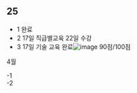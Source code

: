 ## 25      
- 1 완료      
- 2 17일 직급별교육 22일 수강
- 3 17일 기술 교육 완료![image](https://github.com/user-attachments/assets/7bde11b7-0506-414d-af3f-869f3fda099d) 90점/100점  


4월      
     
-1    
-2        
